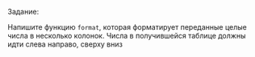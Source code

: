 Задание:

Напишите функцию `format`, которая форматирует переданные целые числа в несколько колонок. Числа в получившейся таблице должны идти слева направо, сверху вниз